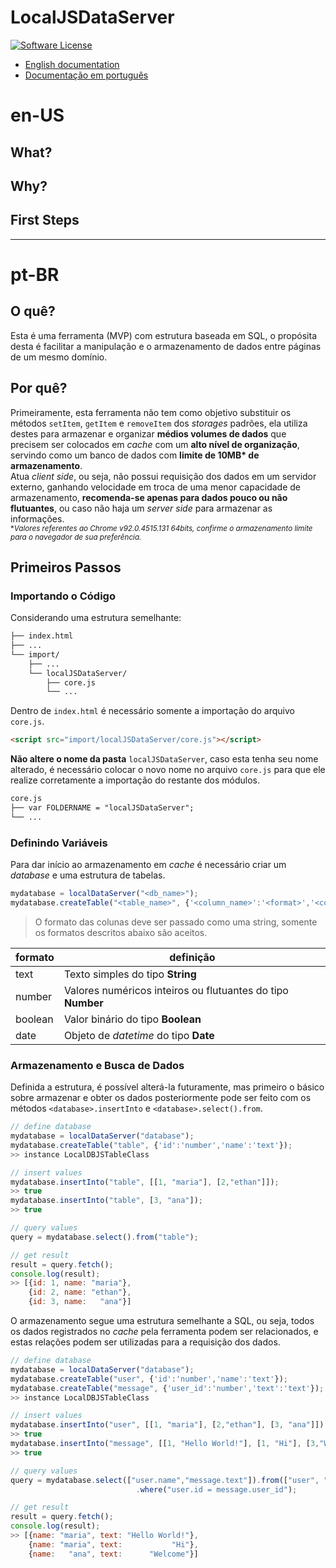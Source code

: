 # LocalJSDataServer

[![Software License](https://img.shields.io/badge/license-MIT-brightgreen.svg?style=flat-square)](https://github.com/YuriShimoi/LocalJSDataServer/blob/master/LICENSE)

- [English documentation](#en-us)
- [Documentação em português](#pt-br)

# en-US

## What?



## Why?



## First Steps



---

# pt-BR

## O quê?

Esta é uma ferramenta (MVP) com estrutura baseada em SQL, o propósita desta é facilitar a manipulação e o armazenamento de dados entre páginas de um mesmo domínio.

## Por quê?

Primeiramente, esta ferramenta não tem como objetivo substituir os métodos `setItem`, `getItem` e `removeItem` dos *storages* padrões, ela utiliza destes para armazenar e organizar **médios volumes de dados** que precisem ser colocados em *cache* com um **alto nível de organização**, servindo como um banco de dados com **limite de 10MB\* de armazenamento**.  
Atua *client side*, ou seja, não possui requisição dos dados em um servidor externo, ganhando velocidade em troca de uma menor capacidade de armazenamento, **recomenda-se apenas para dados pouco ou não flutuantes**, ou caso não haja um *server side* para armazenar as informações.  
<sub>\**Valores referentes ao Chrome v92.0.4515.131 64bits, confirme o armazenamento limite para o navegador de sua preferência.*</sub>

## Primeiros Passos

### Importando o Código

Considerando uma estrutura semelhante:

```markdown
├── index.html
├── ...
└── import/
    ├── ...
    └── localJSDataServer/
        ├── core.js
        └── ...
```

Dentro de `index.html` é necessário somente a importação do arquivo `core.js`.

```html
<script src="import/localJSDataServer/core.js"></script>
```

**Não altere o nome da pasta** `localJSDataServer`, caso esta tenha seu nome alterado, é necessário colocar o novo nome no arquivo `core.js` para que ele realize corretamente a importação do restante dos módulos.

```markdown
core.js
├── var FOLDERNAME = "localJSDataServer";
└── ...
```

### Definindo Variáveis

Para dar início ao armazenamento em *cache* é necessário criar um *database* e uma estrutura de tabelas.

```js
mydatabase = localDataServer("<db_name>");
mydatabase.createTable("<table_name>", {'<column_name>':'<format>','<column_name>':'<format>'});
```

> O formato das colunas deve ser passado como uma string, somente os formatos descritos abaixo são aceitos.

| formato | definição |
| ------- | --------- |
| text    | Texto simples do tipo **String** |
| number  | Valores numéricos inteiros ou flutuantes do tipo **Number** |
| boolean | Valor binário do tipo **Boolean** |
| date    | Objeto de *datetime* do tipo **Date** |

### Armazenamento e Busca de Dados

Definida a estrutura, é possível alterá-la futuramente, mas primeiro o básico sobre armazenar e obter os dados posteriormente pode ser feito com os métodos `<database>.insertInto` e `<database>.select().from`.

```js
// define database
mydatabase = localDataServer("database");
mydatabase.createTable("table", {'id':'number','name':'text'});
>> instance LocalDBJSTableClass

// insert values
mydatabase.insertInto("table", [[1, "maria"], [2,"ethan"]]);
>> true
mydatabase.insertInto("table", [3, "ana"]);
>> true

// query values
query = mydatabase.select().from("table");

// get result
result = query.fetch();
console.log(result);
>> [{id: 1, name: "maria"},
    {id: 2, name: "ethan"},
    {id: 3, name:   "ana"}]
```

O armazenamento segue uma estrutura semelhante a SQL, ou seja, todos os dados registrados no *cache* pela ferramenta podem ser relacionados, e estas relações podem ser utilizadas para a requisição dos dados.

```js
// define database
mydatabase = localDataServer("database");
mydatabase.createTable("user", {'id':'number','name':'text'});
mydatabase.createTable("message", {'user_id':'number','text':'text'});
>> instance LocalDBJSTableClass

// insert values
mydatabase.insertInto("user", [[1, "maria"], [2,"ethan"], [3, "ana"]]);
>> true
mydatabase.insertInto("message", [[1, "Hello World!"], [1, "Hi"], [3,"Welcome"]]);
>> true

// query values
query = mydatabase.select(["user.name","message.text"]).from(["user", "message"])
                            .where("user.id = message.user_id");

// get result
result = query.fetch();
console.log(result);
>> [{name: "maria", text: "Hello World!"},
    {name: "maria", text:           "Hi"},
    {name:   "ana", text:      "Welcome"}]
```

